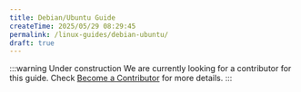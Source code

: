 ```yaml
---
title: Debian/Ubuntu Guide
createTime: 2025/05/29 08:29:45
permalink: /linux-guides/debian-ubuntu/
draft: true
---
```


<!-- ::::card-grid

:::card title="Author(s)" icon="fluent-emoji:writing-hand"


:::

:::card title="Co-author(s)" icon="fluent-emoji:two-hearts"


:::

:::: -->

:::warning Under construction
We are currently looking for a contributor for this guide. Check [Become a Contributor](../about/become-a-contributor.md) for more details.
:::
